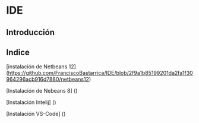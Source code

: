 # IDE

## Introducción

## Indice
[instalación de Netbeans 12] (https://github.com/FranciscoBastarrica/IDE/blob/2f9a1b85199201da2fa1f30964296acb916d7880/netbeans12)

[Instalación de Nebeans 8] ()

[Instalación Intelij] ()

[Instalación VS-Code] ()
